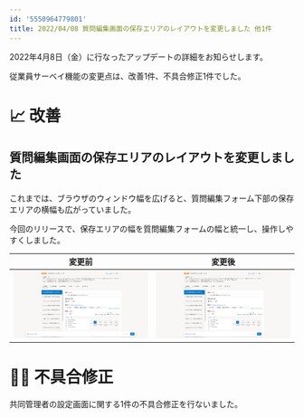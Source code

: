 ```yaml
---
id: '5550964779801'
title: 2022/04/08 質問編集画面の保存エリアのレイアウトを変更しました 他1件
---
```

2022年4月8日（金）に行なったアップデートの詳細をお知らせします。

従業員サーベイ機能の変更点は、改善1件、不具合修正1件でした。

# 📈 改善

## 質問編集画面の保存エリアのレイアウトを変更しました

これまでは、ブラウザのウィンドウ幅を広げると、質問編集フォーム下部の保存エリアの横幅も広がっていました。

今回のリリースで、保存エリアの幅を質問編集フォームの幅と統一し、操作しやすくしました。

| 変更前 | 変更後 |
| --- | --- |
| ![](./a.png) | ![](./b.png) |

# 👨‍⚕️ 不具合修正

共同管理者の設定画面に関する1件の不具合修正を行ないました。
